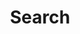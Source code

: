 ---
title: "Search"
layout: "search"
summary: "search"
placeholder: "placeholder text in search input box"
comments: false
---